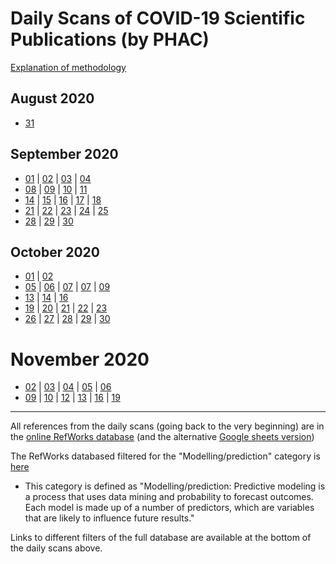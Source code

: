 
# Daily Scans of COVID-19 Scientific Publications (by PHAC)

[Explanation of methodology](./LisaWaddell_explanation.md)

## August 2020

- [31](./2020-08-31.html)

## September 2020

- [01](./2020-09-01.html)
| [02](./2020-09-02.html)
| [03](./2020-09-03.html)
| [04](./2020-09-04.html)
- [08](./2020-09-08.html)
| [09](./2020-09-09.html)
| [10](./2020-09-10.html)
| [11](./2020-09-11.html)
- [14](./2020-09-14.html)
| [15](./2020-09-15.html)
| [16](./2020-09-16.html)
| [17](./2020-09-17.html)
| [18](./2020-09-18.html)
- [21](./2020-09-21.html)
| [22](./2020-09-22.html)
| [23](./2020-09-23.html)
| [24](./2020-09-24.html)
| [25](./2020-09-25.html)
- [28](./2020-09-28.html)
| [29](./2020-09-29.html)
| [30](./2020-09-30.html)

## October 2020

- [01](./2020-10-01.html)
| [02](./2020-10-02.html)
- [05](./2020-10-05.html)
| [06](./2020-10-06.html)
| [07](./2020-10-07.html)
| [07](./2020-10-08.html)
| [09](./2020-10-09.html)
- [13](./2020-10-13.html)
| [14](./2020-10-14.html)
| [16](./2020-10-16.html)
- [19](./2020-10-19.html)
| [20](./2020-10-20.html)
| [21](./2020-10-21.html)
| [22](./2020-10-22.html)
| [23](./2020-10-23.html)
- [26](./2020-10-26.html)
| [27](./2020-10-27.html)
| [28](./2020-10-28.html)
| [29](./2020-10-29.html)
| [30](./2020-10-30.html)

# November 2020

- [02](./2020-11-02.html)
| [03](./2020-11-03.html)
| [04](./2020-11-04.html)
| [05](./2020-11-05.html)
| [06](./2020-11-06.html)
- [09](./2020-11-09.html)
| [10](./2020-11-10.html)
| [12](./2020-11-12.html)
| [13](./2020-11-13.html)
| [16](./2020-11-16.html)
| [19](./2020-11-19.html)

----

All references from the daily scans (going back to the very beginning)
are in the
[online RefWorks database](https://refworks.com/refworks2/?site=031021128139200000%2f71471580905923745%2fAll_References)
(and the alternative
[Google sheets version](https://drive.google.com/drive/folders/1dk9gOzOl1UvbwAwK7vANk6XiOF8CrD2M))

The RefWorks databased filtered for the "Modelling/prediction"
category is [here](https://refworks.com/refworks2/?site=031021128139200000%2f71471580905923745%2fPredictiveModel)
- This category is defined as "Modelling/prediction: Predictive modeling is a process that uses data mining and probability to forecast outcomes. Each model is made up of a number of predictors, which are variables that are likely to influence future results."

Links to different filters of the full database are available at the bottom of the daily scans above.
